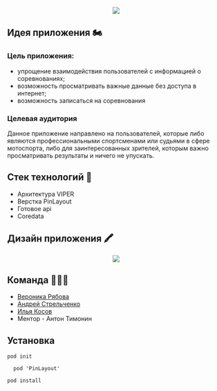 <p align="center">

  <img src="https://user-images.githubusercontent.com/70639339/201040636-92ea3c74-ad50-43ad-ba78-c5b5d06ef61f.svg">

</p>

<h2> Идея приложения &#127949</h2>
<h3> Цель приложения: </h3>

- упрощение взаимодействия пользователей с информацией о соревнованиях; 
- возможность просматривать важные данные без доступа в интернет;
- возможность записаться на соревнования

<h3> Целевая аудитория </h3>

Данное приложение направлено на пользователей, которые либо являются профессиональными спортсменами или судьями в сфере мотоспорта, либо для заинтересованных зрителей, которым важно просматривать результаты и ничего не упускать.

<h2> Стек технологий &#129327</h2>

- Архитектура VIPER
- Верстка PinLayout
- Готовое api
- Coredata

<h2> Дизайн приложения &#128397 </h2>

<p align="center">
  <img src="https://user-images.githubusercontent.com/70639339/201049421-ccbb811e-71ac-4515-90bf-a518d5731b32.svg">
</p>


<h2> Команда &#128104;&#8205;&#128104;&#8205;&#128103;</h2>

- [Вероника Рябова](https://github.com/nika-rvv)
- [Андрей Стрельченко](https://github.com/strandmoscow)
- [Илья Косов](https://github.com/Flatty11)
- Ментор - Антон Тимонин

<h2> Установка </h2>


```
pod init 
```
```
  pod 'PinLayout'
```

```
pod install
```
